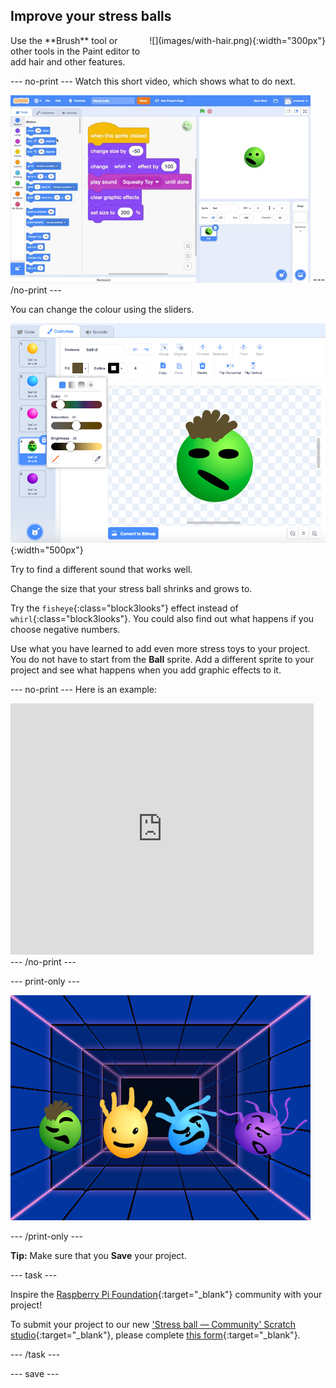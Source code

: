 ## Improve your stress balls

<div style="display: flex; flex-wrap: wrap">
<div style="flex-basis: 200px; flex-grow: 1; margin-right: 15px;">
Use the **Brush** tool or other tools in the Paint editor to add hair and other features.
</div>
<div>
![](images/with-hair.png){:width="300px"}
</div>
</div>

--- no-print ---
Watch this short video, which shows what to do next.

![screenshot](images/balls-step7.gif)
--- /no-print ---

You can change the colour using the sliders.

![screenshot](images/balls-brush-paint.png){:width="500px"}

Try to find a different sound that works well.

Change the size that your stress ball shrinks and grows to.

Try the `fisheye`{:class="block3looks"} effect instead of `whirl`{:class="block3looks"}. You could also find out what happens if you choose negative numbers.

Use what you have learned to add even more stress toys to your project. You do not have to start from the **Ball** sprite. Add a different sprite to your project and see what happens when you add graphic effects to it.

--- no-print ---
Here is an example:

<div class="scratch-preview">
  <iframe src="https://scratch.mit.edu/projects/403409939/embed" allowtransparency="true" width="485" height="402" frameborder="0" scrolling="no" allowfullscreen></iframe>
</div>
--- /no-print ---

--- print-only ---

![Complete project](images/balls-challenge-static.png)

--- /print-only ---

__Tip:__ Make sure that you **Save** your project.

--- task ---

Inspire the [Raspberry Pi Foundation](https://projects.raspberrypi.org/en){:target="_blank"} community with your project!

To submit your project to our new ['Stress ball — Community' Scratch studio](https://scratch.mit.edu/studios/29934771){:target="_blank"}, please complete [this form](https://form.raspberrypi.org/f/community-project-submissions){:target="_blank"}.

--- /task ---

--- save ---